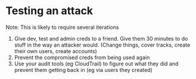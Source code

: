 # Testing an attack 
Note: This is likely to require several iterations

1. Give dev, test and admin creds to a friend. Give them 30 minutes to do stuff in the way an attacker would. (Change things, cover tracks, create their own users, create accounts)
2. Prevent the compromised creds from being used again
3. Use your audit tools (eg CloudTrail) to figure out what they did and prevent them getting back in (eg via users they created)
